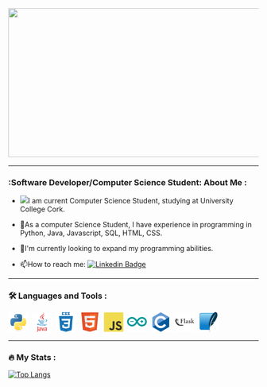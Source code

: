 <div align="center">
  <img src="https://media.giphy.com/media/dWesBcTLavkZuG35MI/giphy.gif" width="600" height="300"/>
</div>

---

### :Software Developer/Computer Science Student: About Me :

- <img src="https://media.giphy.com/media/WUlplcMpOCEmTGBtBW/giphy.gif" width="30">I am current Computer Science Student, studying at University College Cork.

- :telescope:As a computer Science Student, I have experience in programming in Python, Java, Javascript, SQL, HTML, CSS.

- :seedling:I'm currently looking to expand my programming abilities.


- :mailbox:How to reach me: [![Linkedin Badge](https://img.shields.io/badge/-Emon-blue?style=flat&logo=Linkedin&logoColor=white)](https://www.linkedin.com/in/emon-monsur-479069329/)

---

### :hammer_and_wrench: Languages and Tools :

<div>
  <img src="https://github.com/devicons/devicon/blob/master/icons/python/python-original.svg" title="Python"  alt="Python" width="40" height="40"/>&nbsp;
  <img src="https://github.com/devicons/devicon/blob/master/icons/java/java-original-wordmark.svg" title="Java" alt="Java" width="40" height="40"/>&nbsp;
  <img src="https://github.com/devicons/devicon/blob/master/icons/css3/css3-plain-wordmark.svg"  title="CSS3" alt="CSS" width="40" height="40"/>&nbsp;
  <img src="https://github.com/devicons/devicon/blob/master/icons/html5/html5-original.svg" title="HTML5" alt="HTML" width="40" height="40"/>&nbsp;
  <img src="https://github.com/devicons/devicon/blob/master/icons/javascript/javascript-original.svg" title="JavaScript" alt="JavaScript" width="40" height="40"/>&nbsp;
  <img src="https://github.com/devicons/devicon/blob/master/icons/arduino/arduino-original.svg" title="Arduino"  alt="Arduino" width="40" height="40"/>&nbsp;
  <img src="https://github.com/devicons/devicon/blob/master/icons/c/c-original.svg" title="C"  alt="C" width="40" height="40"/>&nbsp;
  <img src="https://github.com/devicons/devicon/blob/master/icons/flask/flask-original-wordmark.svg" title="Flask"  alt="Flask" width="40" height="40"/>&nbsp;
  <img src="https://github.com/devicons/devicon/blob/master/icons/sqlite/sqlite-original.svg" title="SQlite"  alt="SQLite" width="40" height="40"/>&nbsp;

---

### :fire: My Stats :

[![Top Langs](https://github-readme-stats.vercel.app/api/top-langs/?username=EmonSur)](https://github.com/anuraghazra/github-readme-stats)
